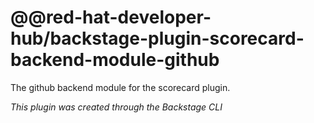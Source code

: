 # @@red-hat-developer-hub/backstage-plugin-scorecard-backend-module-github

The github backend module for the scorecard plugin.

_This plugin was created through the Backstage CLI_
